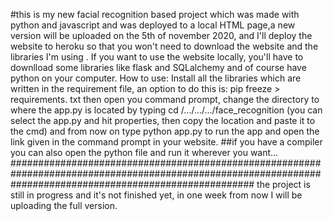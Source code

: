 #this is my new facial recognition based project which was made with python and javascript and was deployed to a local HTML page,a new version will be uploaded on the 5th of november 2020, and I'll deploy the website to heroku so that you won't need to download the website and the libraries I'm using .
If you want to use the website locally, you'll have to downlload some libraries like flask and SQLalchemy and of course have python on your computer.
How to use:
Install all the libraries which are written in the requirement file, an option to do this is: pip freeze > requirements. txt
then open you command prompt, change the directory to where the app.py is located by typing cd /.../.../.../face_recognition (you can select the app.py and hit properties, then copy the location and paste it to the cmd)
and from now on type python app.py to run the app and open the link given in the command prompt in your website.
##if you have a compiler you can also open the python file and run it wherever you want...
############################################################################################################################################################
the project is still in progress and it's not finished yet, in one week from now I will be uploading the full version.
